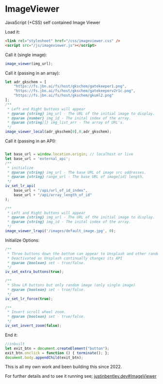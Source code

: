 # ImageViewer
JavaScript (+CSS) self contained Image Viewer

Load it:
```html
<link rel="stylesheet" href="/css/imageviewer.css" />
<script src="/js/imageviewer.js"></script>
```

Call it (single image):
```javascript
image_viewer(img_url);
```

Call it (passing in an array):
```javascript
let adr_gkschem = [
    "https://fs.jbn.ai/fs/host/gkschem/gatekeeper1.png",
    "https://fs.jbn.ai/fs/host/gkschem/gatekeeperv2r1c.png",
    "https://fs.jbn.ai/fs/host/gkschem/gkuml2.png"
];
/**
 * Left and Right buttons will appear
 * @param {string} img_url - The URL of the initial image to display.
 * @param {number} img_id - The inital index of the array. 
 * @param {string[]} img_list_arr - The array of URL's.
 */
image_viewer_local(adr_gkschem[0],0,adr_gkschem);
```

Call it (passing in an API):
```javascript

let base_url = window.location.origin; // localhost or live
let base_url = 'external_api';
/**
 * initialize
 * @param {string} img_url - The base URL of image src addresses.
 * @param {string} range_url - The base URL of image[id] length. 
 */
iv_set_lr_api(
    base_url + "/api/url_of_id_index",
    base_url + "/api/array_length_of_id"
);

/**
 * Left and Right buttons will appear
 * @param {string} img_url - The URL of the initial image to display.
 * @param {string} img_id - The inital index of the array. 
 */
image_viewer_lrapi('/images/default_image.jpg', 0);
```

Initialize Options:
```javascript
/**
 * Three buttons down the bottom can appear to Unsplash and other random images
 * Deactivated as Unsplash continually changes its API
 * @param {boolean} set - true/false.
 */
iv_set_extra_buttons(true);

/**
 * Show LR buttons but only random image (only single image)
 * @param {boolean} set - true/false.
 */
iv_set_lr_force(true);

/**
 * Invert scroll wheel zoom.
 * @param {boolean} set - true/false.
 */
iv_set_invert_zoom(false);
```

End it:
```javascript
//inbuilt
let exit_btn = document.createElement("button");
exit_btn.onclick = function () { terminate(); };
document.body.appendChild(exit_btn);
```


This is all my own work and been building this since 2022.

For further details and to see it running see; [justinbentley.dev#ImageViewer](https://justinbentley.dev/#ImageViewer)

